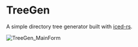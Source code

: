 # TreeGen

A simple directory tree generator built with [iced-rs](https://github.com/iced-rs/iced).

![TreeGen_MainForm](https://github.com/user-attachments/assets/e5e8fe06-2d53-4d90-a8c3-dffebe19610d)
